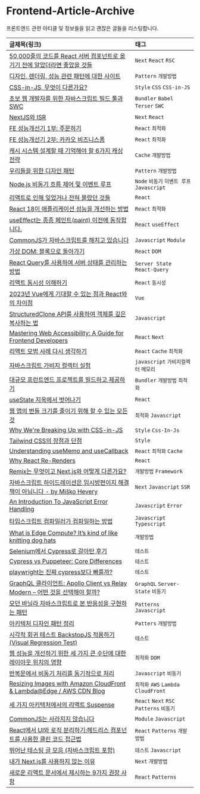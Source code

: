 # Frontend-Article-Archive
프론트엔드 관련 아티클 및 정보들을 읽고 괜찮은 글들을 리스팅합니다.

| 글제목(링크) | 태그 |
|:---|:---|
|[50,000줄의 코드를 React 서버 컴포넌트로 옮기기 전에 알았더라면 좋았을 것들](https://ykss.netlify.app/translation/everything_i_wish_i_knew_before_moving_50000_lines_of_code_to_react_server_components/)|`Next` `React` `RSC`|
|[디자인, 렌더링, 성능 관련 패턴에 대한 사이트](https://www.patterns.dev/posts)|`Pattern` `개발방법`|
|[CSS-in-JS, 무엇이 다른가요?](https://so-so.dev/web/css-in-js-whats-the-defference/)|`Style` `CSS` `CSS-in-JS`|
|[초보 웹 개발자를 위한 자바스크립트 빌드 툴과 SWC](https://fe-developers.kakaoent.com/2022/220217-learn-babel-terser-swc/)|`Bundler` `Babel` `Terser` `SWC`|
|[NextJS와 ISR](https://velog.io/@seungchan__y/NextJS%EC%99%80-ISR#-isr%EC%9D%B4%EB%9E%80)|`Next` `React`|
|[FE 성능개선기 1부: 주문하기](https://tech.kakao.com/2023/06/13/fe-performance-improvement-1/)|`React` `최적화`|
|[FE 성능개선기 2부: 카카오 비즈니스폼](https://tech.kakao.com/2023/06/13/fe-performance-improvement-2/)|`React` `최적화`|
|[캐시 시스템 설계할 때 기억해야 할 6가지 캐싱 전략](https://soobing.github.io/cs/6-caching-strategies/)|`Cache` `개발방법`|
|[우리들을 위한 디자인 패턴](https://soobing.github.io/cs/design-patterns-for-humans/)|`Pattern` `개발방법`|
|[Node.js 비동기 흐름 제어 및 이벤트 루프](https://velog.io/@surim014/nodejs-asynchronous-flow-control-and-event-loop?utm_source=substack&utm_medium=email)|`Node` `비동기` `이벤트 루프` `Javascript`|
|[리액트로 인해 잊었거나 전혀 몰랐던 것들](https://ktseo41.github.io/blog/log/things-you-forgot-or-never-knew-because-of-react.html)|`React`|
|[React 18이 애플리케이션 성능을 개선하는 방법](https://velog.io/@sehyunny/how-react-18-improves-app-perf?utm_source=substack&utm_medium=email)|`React` `최적화`|
|[useEffect는 종종 페인트(paint) 이전에 동작합니다.](https://velog.io/@lky5697/unintentional-layout-effect?utm_source=substack&utm_medium=email)|`React` `useEffect`|
|[CommonJS가 자바스크립트를 해치고 있습니다](https://velog.io/@eunbinn/commonjs-is-hurting-javascript?utm_source=substack&utm_medium=email)|`Javascript` `Module`
|[가상 DOM: 블록으로 돌아가기](https://ktseo41.github.io/blog/log/virtual-dom-back-in-block.html)|`React` `DOM`
|[React Query를 사용하여 서버 상태를 관리하는 방법](https://soobing.github.io/react/How-to-manage-server-state-with-React-Query/)|`Server State` `React-Query`
|[리액트 동시성 이해하기](https://velog.io/@eunbinn/react-concurrency?utm_source=substack&utm_medium=email)|`React` `동시성`
|[2023년 Vue에게 기대할 수 있는 점과 React와의 차이점](https://ktseo41.github.io/blog/log/what-to-expect-from-vue-in-2023-and-how-it-differs-from-react.html)|`Vue`
|[StructuredClone API를 사용하여 객체를 깊은 복사하는 법](https://soobing.github.io/javascript/deep-copying-objects-with-the-structuredclone-api/)|`Javascript`
|[Mastering Web Accessibility: A Guide for Frontend Developers](https://dev.to/bellatrick/mastering-web-accessibility-a-guide-for-frontend-developers-48ad)|`React` `Next`
|[리액트 모범 사례 다시 생각하기](https://ykss.netlify.app/translation/rethinking_react_best_practices/?utm_source=substack&utm_medium=email)|`React` `Cache` `최적화`
|[자바스크립트 가비지 컬렉터 실험](https://velog.io/@surim014/Experiments-with-the-JavaScript-Garbage-Collector?utm_source=substack&utm_medium=email)|`javascript` `가비지컬렉터` `메모리`
|[대규모 프런트엔드 프로젝트를 빌드하고 제공하기](https://ykss.netlify.app/translation/building_and_delivering_frontends_at_scale/?utm_source=substack&utm_medium=email)|`Bundler` `개발방법` `최적화`
|[useState 지옥에서 벗어나기](https://velog.io/@eunbinn/a-cure-for-react-useState-hell?utm_source=substack&utm_medium=email)|`React`
|[웹 앱의 번들 크기를 줄이기 위해 할 수 있는 모든 것](https://velog.io/@lky5697/reduce-webapp-bundle-size?utm_source=substack&utm_medium=email)|`최적화` `Javascript`
|[Why We're Breaking Up with CSS-in-JS](https://dev.to/srmagura/why-were-breaking-up-wiht-css-in-js-4g9b)|`Style` `Css-In-Js`
|[Tailwind CSS의 장점과 단점](https://ykss.netlify.app/translation/the_pros_and_cons_of_tailwindcss/?utm_source=substack&utm_medium=email)|`Style`
|[Understanding useMemo and useCallback](https://www.joshwcomeau.com/react/usememo-and-usecallback/)|`React` `최적화` `Cache`
|[Why React Re-Renders](https://www.joshwcomeau.com/react/why-react-re-renders/)|`React`
|[Remix는 무엇이고 Next.js와 어떻게 다른가요?](https://velog.io/@eunbinn/look-remix-differences-next?utm_source=substack&utm_medium=email)|`개발방법` `Framework`
|[자바스크립트 하이드레이션은 임시방편이지 해결책이 아닙니다 - by Miško Hevery](https://velog.io/@superlipbalm/javascript-hydration-is-a-workaround-not-a-solution)|`Next` `Javascript` `SSR`
|[An Introduction To JavaScript Error Handling](https://blog.openreplay.com/an-introduction-to-javascript-error-handling/)|`Javascript` `Error`
|[타입스크립트 컴파일러가 컴파일하는 방법](https://velog.io/@sehyunny/how-ts-compiler-compiles)|`Javascript` `Typescript`
|[What is Edge Compute? It’s kind of like knitting dog hats](https://austingil.com/edge-compute-knitted-dog-hats/)|`개발방법`
|[Selenium에서 Cypress로 갈아탄 후기](https://blog.hbsmith.io/selenium%EC%97%90%EC%84%9C-cypress%EB%A1%9C-%EA%B0%88%EC%95%84%ED%83%84-%ED%9B%84%EA%B8%B0-324f224c14db)|`테스트`
|[Cypress vs Puppeteer: Core Differences](https://www.browserstack.com/guide/cypress-vs-puppeteer)|`테스트`
|[playwright는 진짜 cypress보다 빠를까?](https://emewjin.github.io/playwright-vs-cypress/)|`테스트`
|[GraphQL 클라이언트: Apollo Client vs Relay Modern – 어떤 것을 선택해야 할까?](https://www.deviantceblog.com/graphql-%ED%81%B4%EB%9D%BC%EC%9D%B4%EC%96%B8%ED%8A%B8-apollo-client-vs-relay-modern-%EC%96%B4%EB%96%A4-%EA%B2%83%EC%9D%84-%EC%84%A0%ED%83%9D%ED%95%B4%EC%95%BC-%ED%95%A0%EA%B9%8C/)|`GraphQL` `Server-State` `비동기`
|[모던 바닐라 자바스크립트로 본 반응성을 구현하는 패턴](https://ktseo41.github.io/blog/log/patterns-for-reactivity-with-modern-vanilla-javascript.html#%E1%84%8B%E1%85%A9%E1%86%B8%E1%84%8C%E1%85%A5%E1%84%87%E1%85%A5-%E1%84%91%E1%85%A2%E1%84%90%E1%85%A5%E1%86%AB)|`Patterns` `Javascript`
|[아키텍처 디자인 패턴 정리](https://velog.io/@jackjack/%EC%95%84%ED%82%A4%ED%85%8D%EC%B2%98-%EB%94%94%EC%9E%90%EC%9D%B8-%ED%8C%A8%ED%84%B4-%EC%A0%95%EB%A6%AC?utm_source=oneoneone)|`Patters` `개발방법`
|[시각적 회귀 테스트 BackstopJS 적용하기 (Visual Regression Test)](https://fe-developers.kakaoent.com/2023/230223-backstopjs-vrt/)|`테스트`
|[웹 성능을 개선하기 위한 세 가지 큰 수단에 대한 레이아웃 위치의 영향](https://junghan92.medium.com/%EB%B2%88%EC%97%AD-%EC%9B%B9-%EC%84%B1%EB%8A%A5%EC%9D%84-%EA%B0%9C%EC%84%A0%ED%95%98%EA%B8%B0-%EC%9C%84%ED%95%9C-%EC%84%B8-%EA%B0%80%EC%A7%80-%ED%81%B0-%EC%88%98%EB%8B%A8%EC%97%90-%EB%8C%80%ED%95%9C-%EB%A0%88%EC%9D%B4%EC%95%84%EC%9B%83-%EC%9C%84%EC%B9%98%EC%9D%98-%EC%98%81%ED%96%A5-a9c021869d4a)|`최적화` `DOM`
|[반복문에서 비동기 처리를 동기적으로 처리](https://tecoble.techcourse.co.kr/post/2020-09-01-loop-async/)|`Javascript` `비동기`
|[Resizing Images with Amazon CloudFront & Lambda@Edge / AWS CDN Blog](https://aws.amazon.com/ko/blogs/networking-and-content-delivery/resizing-images-with-amazon-cloudfront-lambdaedge-aws-cdn-blog/)|`최적화` `AWS` `Lambda` `CloudFront`
|[세 가지 아키텍처에서의 리액트 Suspense](https://substack.com/redirect/14eeae57-a6f6-4ad1-a46d-b79b1496b8b4?j=eyJ1IjoiMWVucHBlIn0.4cmexrt3Ei0hvCJtr1YHaws7xRVqSjfZeBabCPodCsc)|`React` `Next` `RSC` `Patterns` `비동기`
|[CommonJS는 사라지지 않습니다](https://substack.com/redirect/f1b1dfa7-6051-42fa-8f9d-83c56edbe749?j=eyJ1IjoiMWVucHBlIn0.4cmexrt3Ei0hvCJtr1YHaws7xRVqSjfZeBabCPodCsc)|`Module` `Javascript`
|[React에서 UI와 로직 분리하기:헤드리스 컴포넌트를 사용한 클린 코드 접근법](https://soobing.github.io/react/decoupling-ui-and-logic-in-react-a-clean-code-approach-with-headless-components/)|`React` `Patterns` `개발방법`
|[뛰어난 테스팅 글 모음 (자바스크립트 포함)](https://velog.io/@sehyunny/a-compilation-of-outstanding-testing-articles?utm_source=substack&utm_medium=email)|`테스트` `Javascript`
|[내가 Next.js를 사용하지 않는 이유](https://emewjin.github.io/why-wont-use-nextjs/?utm_source=substack&utm_medium=email)|`Next` `개발방법`
|[새로운 리액트 문서에서 제시하는 9가지 권장 사항](https://velog.io/@eunbinn/react-docs-recommendations?utm_source=substack&utm_medium=email)|`React` `Patterns`

